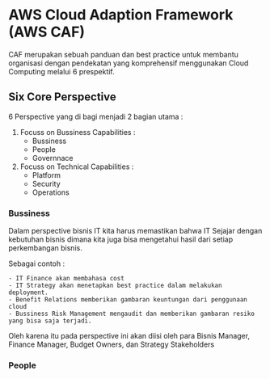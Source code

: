 # AWS Cloud Adaption Framework (AWS CAF)

CAF merupakan sebuah panduan dan best practice untuk membantu organisasi dengan pendekatan yang komprehensif menggunakan Cloud Computing melalui 6 prespektif.

## Six Core Perspective

6 Perspective yang di bagi menjadi 2 bagian utama :

1. Focuss on Bussiness Capabilities :
   - Bussiness
   - People
   - Governnace
2. Focuss on Technical Capabilities :
   - Platform
   - Security
   - Operations

### Bussiness

Dalam perspective bisnis IT kita harus memastikan bahwa IT Sejajar dengan kebutuhan bisnis dimana kita juga bisa mengetahui hasil dari setiap perkembangan bisnis.

Sebagai contoh :

    - IT Finance akan membahasa cost
    - IT Strategy akan menetapkan best practice dalam melakukan deployment.
    - Benefit Relations memberikan gambaran keuntungan dari penggunaan cloud
    - Bussiness Risk Management mengaudit dan memberikan gambaran resiko yang bisa saja terjadi.

Oleh karena itu pada perspective ini akan diisi oleh para Bisnis Manager, Finance Manager, Budget Owners, dan Strategy Stakeholders

### People
